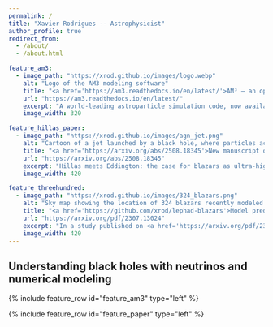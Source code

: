```yaml
---
permalink: /
title: "Xavier Rodrigues -- Astrophysicist"
author_profile: true
redirect_from:
  - /about/
  - /about.html

feature_am3:
  - image_path: "https://xrod.github.io/images/logo.webp"
    alt: "Logo of the AM3 modeling software"
    title: "<a href='https://am3.readthedocs.io/en/latest/'>AM³ — an open-source astroparticle framework</a>"
    url: "https://am3.readthedocs.io/en/latest/"
    excerpt: "A world-leading astroparticle simulation code, now available as open-source Python software."
    image_width: 320

feature_hillas_paper:
  - image_path: "https://xrod.github.io/images/agn_jet.png"
    alt: "Cartoon of a jet launched by a black hole, where particles accelerated to high energies emit complex radiative signatures"
    title: "<a href='https://arxiv.org/abs/2508.18345'>New manuscript out August 2025</a>"
    url: "https://arxiv.org/abs/2508.18345"
    excerpt: "Hillas meets Eddington: the case for blazars as ultra-high-energy neutrino sources."
    image_width: 420

feature_threehundred:
  - image_path: "https://xrod.github.io/images/324_blazars.png"
    alt: "Sky map showing the location of 324 blazars recently modeled by Rodrigues et al."
    title: "<a href='https://github.com/xrod/lephad-blazars'>Model predicts neutrino emission from hundreds of jetted black holes</a>"
    url: "https://arxiv.org/pdf/2307.13024"
    excerpt: "In a study published on <a href='https://arxiv.org/pdf/2307.13024'>Astron. Astrophys. (2024)</a>, I modeled 324 gamma-ray blazars and predicted the expected neutrino emission."
    image_width: 420
---
```


## Understanding black holes with neutrinos and numerical modeling


{% include feature_row id="feature_am3" type="left" %}

{% include feature_row id="feature_paper" type="left" %}
